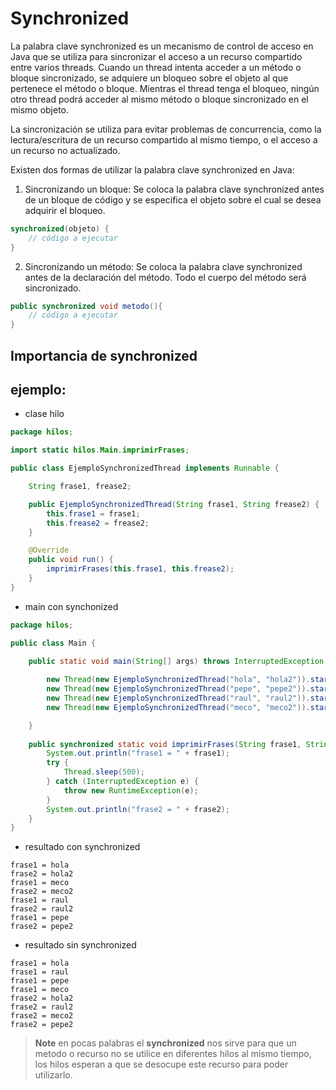 # Synchronized

La palabra clave synchronized es un mecanismo de control de acceso en Java que se utiliza para sincronizar el acceso a un recurso compartido entre varios threads. Cuando un thread intenta acceder a un método o bloque sincronizado, se adquiere un bloqueo sobre el objeto al que pertenece el método o bloque. Mientras el thread tenga el bloqueo, ningún otro thread podrá acceder al mismo método o bloque sincronizado en el mismo objeto.

La sincronización se utiliza para evitar problemas de concurrencia, como la lectura/escritura de un recurso compartido al mismo tiempo, o el acceso a un recurso no actualizado.

Existen dos formas de utilizar la palabra clave synchronized en Java:

1. Sincronizando un bloque: Se coloca la palabra clave synchronized antes de un bloque de código y se especifica el objeto sobre el cual se desea adquirir el bloqueo.

```java
synchronized(objeto) {
    // código a ejecutar
}
```

2. Sincronizando un método: Se coloca la palabra clave synchronized antes de la declaración del método. Todo el cuerpo del método será sincronizado.

```java
public synchronized void metodo(){
    // código a ejecutar
}
```

## Importancia de synchronized



## ejemplo:

* clase hilo

```java
package hilos;

import static hilos.Main.imprimirFrases;

public class EjemploSynchronizedThread implements Runnable {

    String frase1, frease2;

    public EjemploSynchronizedThread(String frase1, String frease2) {
        this.frase1 = frase1;
        this.frease2 = frease2;
    }

    @Override
    public void run() {
        imprimirFrases(this.frase1, this.frease2);
    }
}
```

* main con synchonized

```java
package hilos;

public class Main {

    public static void main(String[] args) throws InterruptedException {
        
        new Thread(new EjemploSynchronizedThread("hola", "hola2")).start();
        new Thread(new EjemploSynchronizedThread("pepe", "pepe2")).start();
        new Thread(new EjemploSynchronizedThread("raul", "raul2")).start();
        new Thread(new EjemploSynchronizedThread("meco", "meco2")).start();

    }
    
    public synchronized static void imprimirFrases(String frase1, String frase2){
        System.out.println("frase1 = " + frase1);
        try {
            Thread.sleep(500);
        } catch (InterruptedException e) {
            throw new RuntimeException(e);
        }
        System.out.println("frase2 = " + frase2);
    }
}
```

* resultado con synchronized

```shell
frase1 = hola
frase2 = hola2
frase1 = meco
frase2 = meco2
frase1 = raul
frase2 = raul2
frase1 = pepe
frase2 = pepe2
```


* resultado sin synchronized

```shell
frase1 = hola
frase1 = raul
frase1 = pepe
frase1 = meco
frase2 = hola2
frase2 = raul2
frase2 = meco2
frase2 = pepe2
```


> **Note** en pocas palabras el **synchronized** nos sirve para que un metodo o recurso no se utilice en diferentes hilos al mismo tiempo, los hilos esperan a que se desocupe este recurso para poder utilizarlo.
